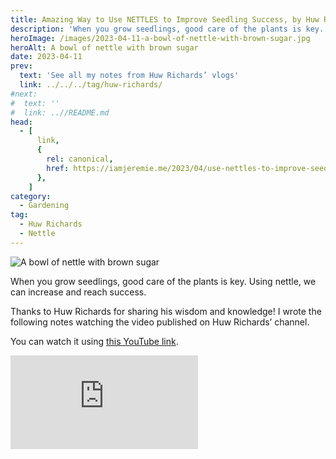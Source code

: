 ```yaml
---
title: Amazing Way to Use NETTLES to Improve Seedling Success, by Huw Richards
description: 'When you grow seedlings, good care of the plants is key. Using nettle, we can increase and reach success.'
heroImage: /images/2023-04-11-a-bowl-of-nettle-with-brown-sugar.jpg
heroAlt: A bowl of nettle with brown sugar
date: 2023-04-11
prev:
  text: 'See all my notes from Huw Richards’ vlogs'
  link: ../../../tag/huw-richards/
#next:
#  text: ''
#  link: ..//README.md
head:
  - [
      link,
      {
        rel: canonical,
        href: https://iamjeremie.me/2023/04/use-nettles-to-improve-seedling-success-huw-richards,
      },
    ]
category:
  - Gardening
tag:
  - Huw Richards
  - Nettle
---
```


![A bowl of nettle with brown sugar](/images/2023-04-11-a-bowl-of-nettle-with-brown-sugar.jpg 'Credits: image taken from Huw Richards’ vlog')

When you grow seedlings, good care of the plants is key. Using nettle, we can increase and reach success.

Thanks to Huw Richards for sharing his wisdom and knowledge!
I wrote the following notes watching the video published on Huw Richards’ channel.

<!-- more -->

You can watch it using [this YouTube link](https://www.youtube.com/watch?v=DlLWanDZwuU).

<!-- markdownlint-disable MD033 -->
<p class="newsletter-wrapper"><iframe class="newsletter-embed" src="https://iamjeremie.substack.com/embed" frameborder="0" scrolling="no"></iframe></p>
